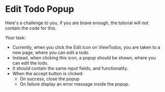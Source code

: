 # Edit Todo Popup

Here's a challenge to you, if you are brave enough, the tutorial will not contain the code for this.

Your task:

* Currently, when you click the Edit icon on ViewTodos, you are taken to a new page, where you can edit a todo.
* Instead, when clicking this icon, a popup should be shown, where you can edit the todo.
* It should contain the same input fields, and functionality.
* When the accept button is clicked:
  * On success, close the popup
  * On failure display an error message inside the popup.